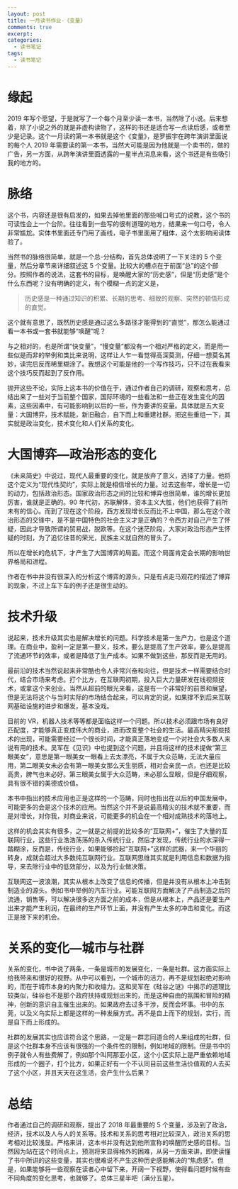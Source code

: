 ```yaml
---
layout: post
title: 一月读书作业-《变量》
comments: true
excerpt: 
categories:
  - 读书笔记 
tags:
  - 读书笔记 
---
```



# 缘起

2019 年写个愿望，于是就写了一个每个月至少读一本书，当然除了小说。后来想着，除了小说之外的就是非虚构读物了，这样的书还是适合写一点读后感，或者至少是记录。这个一月读的第一本书就是这个《变量》，是罗振宇在跨年演讲里面说的每个人 2019 年需要读的第一本书，当然大可能是因为他就是一个卖书的，做的广告，另一方面，从跨年演讲里面透露的一星半点消息来看，这个书还是有些吸引我的地方的。


# 脉络

这个书，内容还是很有启发的，如果去掉他里面的那些喊口号式的说教，这个书的可读性会上一个台阶。往往看到一些写的很有道理的地方，结果来一句口号，令人非常尴尬。实体书里面还专门用了画线，电子书里面用了粗体，这个太影响阅读体验了。

当然书的脉络很简单，就是一个总-分结构，首先总体说明了一下关注的 5 个变量，然后分章节来详细叙述这 5 个变量。比较大的槽点在于前面“总”的这个部分。按照作者的说法，这套书的目标，是唤醒大家的“历史感”，但是“历史感”是个什么东西呢？没有明确的定义，有个模糊一点的定义是，

> 历史感是一种通过知识的积累、长期的思考、细致的观察、突然的顿悟形成的直觉。

这个就有意思了，既然历史感是通过这么多路径才能得到的“直觉”，那怎么能通过看一本书或一套书就能够“唤醒”呢？

与之相对的，也是所谓“快变量”，“慢变量”都没有一个相对严格的定义，而是用一些似是而非的举例和类比来说明，这样让人乍一看觉得高深莫测，仔细一想莫名其妙，读完后反而稀里糊涂了。我想这个可能是他的一个写作技巧，只不过在我看来这个技巧反而起到了反作用。

抛开这些不论，实际上这本书的价值在于，通过作者自己的调研，观察和思考，总结出来了一些对于当前整个国家，国际环境的一些看法和一些正在发生变化的因素，这些因素中，有可能影响到以后的一些，作为要讲的变量。具体就是五大变量：大国博弈，技术赋能，新旧融合，自下而上和重建社群。把这些重组一下，其实就是政治变化，技术变化和人们关系的变化。


# 大国博弈&#x2014;政治形态的变化

《未来简史》中说过，现代人最重要的变化，就是放弃了意义，选择了力量。他将这个定义为“现代性契约”，实际上就是相信增长的力量。过去这些年，增长是一切的动力，包括政治形态。国家政治形态之间的比较和博弈也很简单，谁的增长更加厉害，谁就是正确的。90 年代初，苏联解体，资本主义大胜，他们也获得了前所未有的信心。而到了现在这个阶段，西方发现增长反而比不上中国，那么在这个政治形态的交锋中，是不是中国特色的社会主义才是正确的？令西方对自己产生了怀疑，因此才导致所谓的贸易战，脱欧等。在这个迷茫阶段，大家对政治形态产生怀疑的时刻，为了追忆往昔的荣光，民族主义就自然的冒头了。

所以在增长的危机下，才产生了大国博弈的局面。而这个局面肯定会长期的影响世界格局和进程。

作者在书中并没有很深入的分析这个博弈的源头，只是有点走马观花的描述了博弈的现象，不过上车下车的例子还是很生动的。


# 技术升级

说起来，技术升级其实也是解决增长的问题。科学技术是第一生产力，也是这个道理。在商业中，盈利一定是第一要义，技术，要么是提高了生产效率，要么是提高了流通环节的效率，或者是降低了生产成本。如果不做到这些，那反而是无用的。

最前沿的技术当然说起来非常酷也令人非常兴奋和向往，但是技术一样需要结合时代，结合市场来考虑。打个比方，在互联网初期，投入巨大力量研发在线视频技术，或拿这个来创业。当然从超前的眼光来看，这是有一个非常好的前景和展望，但是无法将这个与当时实际的市场结合起来，可以肯定的说，如果撑不到后来互联网基础设施的进步和爆发，基本没戏。

目前的 VR，机器人技术等等都是面临这样一个问题。所以技术必须跟市场有良好匹配度，才能够真正变成伟大的商业，进而改变整个社会的生活。最高精尖那些技术的出现，可能需要经过一个很长时间，才能真正落地变成一个对社会大多数人来说有用的技术。吴军在《见识》中也提到这个问题，并且将这样的技术提做“第三眼美女”，意思是第一眼美女一眼看上去太漂亮，不属于大众范畴，无法大量应用，第二眼美女未必会有第一眼美女那么天生丽质，相对会亲民一点，也还是比较高贵，脾气也未必好。第三眼美女属于大众范畴，未必那么显眼，但是仔细观察，具有很不错的美德或价值。

本书中指出的技术应用也正是这样的一个范畴，同时也指出在以后的中国发展中，可能更多的会是这个技术的应用。当然这个并不是说最高精尖的技术就不重要，而是对增长，对你我，对商业来说，可能更多的机会在一个相对成熟技术的落地上。

这样的机会其实有很多，之一就是之前提的比较多的“互联网+”，催生了大量的互联网行业，这些行业浩浩荡荡的杀入传统行业，然后才发现，传统行业的水深得一踏糊涂，反而是，传统行业，如果能够捡起“互联网+”这样的武器，来一个华丽的转身，成就会超过大多数纯互联网行业。互联网思维其实就是利用信息和数据为指导，来去除行业中的低效部分，以及为行业做决策。

互联网这一波浪潮，其实从根本上改变了信息的传播，但是并没有从根本上冲击到制造业的源头。例如书中举例的汽车行业。可能互联网方面解决了产品制造之后的流通，销售等，可以解决很多这方面之前的成本，但是从根本上，产品还是要生产出来才能产生利润，在最终的生产环节上面，并没有产生太多的冲击和变化。而这正是接下来的机会。


# 关系的变化&#x2014;城市与社群

关系的变化，书中说了两条，一条是城市的发展变化，一条是社群。这方面实际上给我带来和很好的视野。从中可以看到，一个城市的活力，再不是规划起绝对影响的，而在于城市本身的内聚力和收缩力。这和吴军在《硅谷之谜》中揭示的道理比较类似，硅谷也不是那个政府扶持或规划出来的，而是这种自由的氛围和冒险的精神，创新的意识自主催生出来的。如果政府去过多干涉，反而会坏事。书中的东莞，以及义乌实际上都是这样的一种发展方式。再不是自上而下的规划，实行，而是自下而上形成的。

社群的发展其实也应该符合这个思路，一定是一群志同道合的人来组成的社群，但是这个社群本身不应该有很强的一个条件性的限制，例如地域的限制。但是书中的例子就令人有些费解了，例如那个叫阿那亚小区，这个小区实际上是严重依赖地域形成的一个圈子，打个比方，如果正好有一个不认同目前这些生活价值观的人去买了这个小区，并且天天在这生活，会产生什么后果？


# 总结

作者通过自己的调研和观察，提出了 2018 年最重要的 5 个变量，涉及到了政治，经济，技术以及人与人的关系等。技术和关系的思考相对比较深入，政治关系的思考相对比较浅显。严格来讲，这本书并没有达到他所宣称的唤醒历史感的目标。当然因为站在这个时间点上，预测将来显得格外的困难，从另一方面来讲，即使读懂了书中所讲的这些变量，其实也很难说不产生这种历史感能解决的“焦虑感”。但是，如果能够将一些观察在读者心中留下来，开阔一下视野，使得看问题时候有些不同角度的变化思考，也就够了。总体三星半吧（满分五星）。

